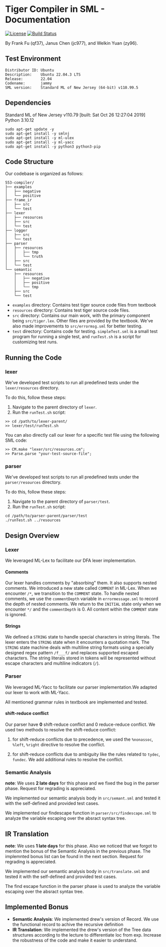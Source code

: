 # Tiger Compiler in SML - Documentation

[![License](https://img.shields.io/badge/License-GLPv3-blue.svg)](https://gitlab.oit.duke.edu/zy96/553-compiler/-/blob/main/LICENSE)
[![Build Status](https://gitlab.oit.duke.edu/zy96/553-compiler/badges/main/pipeline.svg)](https://gitlab.oit.duke.edu/zy96/553-compiler/pipelines)

By Frank Fu (qf37), Janus Chen (jc977), and Welkin Yuan (zy96).

## Test Environment
```
Distributor ID: Ubuntu  
Description:    Ubuntu 22.04.3 LTS  
Release:        22.04  
Codename:       jammy  
SML version:    Standard ML of New Jersey (64-bit) v110.99.5
```

## Dependencies
Standard ML of New Jersey v110.79 [built: Sat Oct 26 12:27:04 2019]  
Python 3.10.12  
```
sudo apt-get update -y  
sudo apt-get install -y smlnj  
sudo apt-get install -y ml-ulex 
sudo apt-get install -y ml-yacc 
sudo apt-get install -y python3 python3-pip  
```

## Code Structure

Our codebase is organized as follows:

```
553-compiler/
├── examples
│   ├── negative
│   └── positive
├── frame_ir
│   ├── src
│   └── test
├── lexer
│   ├── resources
│   ├── src
│   └── test
├── logger
│   ├── src
│   └── test
├── parser
│   ├── resources
│   │   ├── tmp
│   │   └── truth
│   ├── src
│   └── test
└── semantic
    ├── resources
    │   ├── negative
    │   ├── positive
    │   └── tmp
    ├── src
    └── test
```
- `examples` directory: Contains test tiger source code files from textbook
- `resources` directory: Contains test tiger source code files.
- `src` directory: Contains our main work, with the primary component being `src/tiger.lex`. Other files are provided by the textbook. We've also made improvements to `src/errormsg.sml` for better testing.
- `test` directory: Contains code for testing. `simpleTest.sml` is a small test program for running a single test, and `runTest.sh` is a script for customizing test runs.

## Running the Code
### lexer

We've developed test scripts to run all predefined tests under the `lexer/resources` directory.

To do this, follow these steps:

1. Navigate to the parent directory of `lexer`.
2. Run the `runTest.sh` script:

```
>> cd /path/to/lexer-parent/
>> lexer/test/runTest.sh
```

You can also directly call our lexer for a specific test file using the following SML code:

```
>> CM.make "lexer/src/resources.cm";
>> Parse.parse "your-test-source-file";
```
### parser
We've developed test scripts to run all predefined tests under the `parser/resources` directory.


To do this, follow these steps:

1. Navigate to the parent directory of `parser/test`.
2. Run the `runTest.sh` script:

```
cd /path/to/parser-parent/parser/test
./runTest.sh ../resources
```



## Design Overview
### Lexer

We leveraged ML-Lex to facilitate our DFA lexer implementation.

#### Comments

Our lexer handles comments by "absorbing" them. It also supports nested comments. We introduced a new state called `COMMENT` in ML-Lex. When we encounter `/*`, we transition to the `COMMENT` state. To handle nested comments, we use the `commentDepth` variable in `errormessage.sml` to record the depth of nested comments. We return to the `INITIAL` state only when we encounter `*/` and the `commentDepth` is 0. All content within the `COMMENT` state is ignored.

#### Strings

We defined a `STRING` state to handle special characters in string literals. The lexer enters the `STRING` state when it encounters a quotation mark. The `STRING` state machine deals with multiline string formats using a specially designed regex pattern `/f___f/` and replaces supported escaped characters. The string literals stored in tokens will be represented without escape characters and multiline indicators (`/`).

### Parser
We leveraged ML-Yacc to facilitate our parser implementation.We adapted our lexer to work with ML-Yacc.

All mentioned grammar rules in textbook are implemented and tested. 
#### shift-reduce conflict
Our parser have **0** shift-reduce conflict and 0 reduce-reduce conflict.
We used two methods to resolve the shift-reduce conflict:

1. for shift-reduce conflicts due to precedence, we used the `%nonassoc`, `%left`, `%right` directive to resolve the conflict.

2. for shift-reduce conflicts due to ambiguity like the rules related to `tydec`, `fundec`. We add additional rules to resolve the conflict.



### Semantic Analysis
**note**: We uses **2 late days** for this phase and we fixed the bug in the parser phase. Request for regrading is appreciated.

We implemented our semantic analysis body in `src/semant.sml` and tested it with the self-defined and provided test cases.

We implemented our findescape function in `parser/src/findescape.sml` to analyze the variable escaping over the absract syntax tree.


## IR Translation
**note**: We uses **1 late days** for this phase. Also we noticed that we forgot to mention the bonus of the Semantic Analysis in the previous phase. The implemnted bonus list can be found in the next section. Request for regrading is appreciated.

We implemented our semantic analysis body in `src/translate.sml` and tested it with the self-defined and provided test cases. 

The find escape function in the parser phase is used to analyze the variable escaping over the absract syntax tree.
## Implemented Bonus
- **Semantic Analysis**: We implemented drew's version of Record. We use the functional record to achive the recursive definition
- **IR Translation**: We implemented the drew's version of the Tree data structures according to the lecture to differentiate loc from exp. Increase the robustness of the code and make it easier to understand.